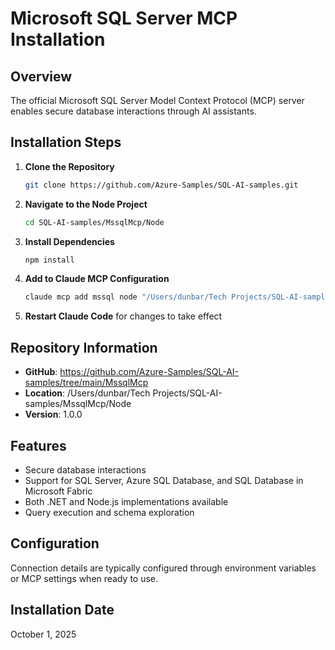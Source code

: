 # Microsoft SQL Server MCP Installation

## Overview
The official Microsoft SQL Server Model Context Protocol (MCP) server enables secure database interactions through AI assistants.

## Installation Steps

1. **Clone the Repository**
   ```bash
   git clone https://github.com/Azure-Samples/SQL-AI-samples.git
   ```

2. **Navigate to the Node Project**
   ```bash
   cd SQL-AI-samples/MssqlMcp/Node
   ```

3. **Install Dependencies**
   ```bash
   npm install
   ```

4. **Add to Claude MCP Configuration**
   ```bash
   claude mcp add mssql node "/Users/dunbar/Tech Projects/SQL-AI-samples/MssqlMcp/Node/dist/index.js"
   ```

5. **Restart Claude Code** for changes to take effect

## Repository Information
- **GitHub**: https://github.com/Azure-Samples/SQL-AI-samples/tree/main/MssqlMcp
- **Location**: /Users/dunbar/Tech Projects/SQL-AI-samples/MssqlMcp/Node
- **Version**: 1.0.0

## Features
- Secure database interactions
- Support for SQL Server, Azure SQL Database, and SQL Database in Microsoft Fabric
- Both .NET and Node.js implementations available
- Query execution and schema exploration

## Configuration
Connection details are typically configured through environment variables or MCP settings when ready to use.

## Installation Date
October 1, 2025
